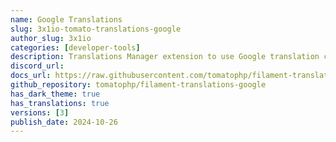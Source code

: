 ```yaml
---
name: Google Translations 
slug: 3x1io-tomato-translations-google
author_slug: 3x1io
categories: [developer-tools]
description: Translations Manager extension to use Google translation crawling to auto translate your __(), trans() fn
discord_url:
docs_url: https://raw.githubusercontent.com/tomatophp/filament-translations-google/master/README.md
github_repository: tomatophp/filament-translations-google
has_dark_theme: true
has_translations: true
versions: [3]
publish_date: 2024-10-26
---
```

